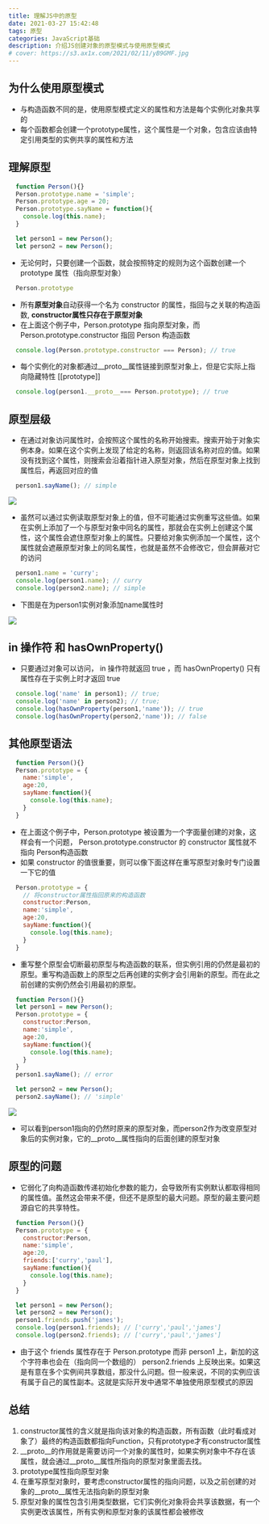 ```yaml
---
title: 理解JS中的原型
date: 2021-03-27 15:42:48
tags: 原型
categories: JavaScript基础
description: 介绍JS创建对象的原型模式与使用原型模式
# cover: https://s3.ax1x.com/2021/02/11/yB9GMF.jpg
---
```



## 为什么使用原型模式

* 与构造函数不同的是，使用原型模式定义的属性和方法是每个实例化对象共享的
* 每个函数都会创建一个prototype属性，这个属性是一个对象，包含应该由特定引用类型的实例共享的属性和方法
<!--more-->

## 理解原型

```js
  function Person(){}
  Person.prototype.name = 'simple';
  Person.prototype.age = 20;
  Person.prototype.sayName = function(){
    console.log(this.name);
  }

  let person1 = new Person();
  let person2 = new Person();
```

* 无论何时，只要创建一个函数，就会按照特定的规则为这个函数创建一个 prototype 属性（指向原型对象）

```js
  Person.prototype
```

* 所有**原型对象**自动获得一个名为 constructor 的属性，指回与之关联的构造函数, **constructor属性只存在于原型对象**
* 在上面这个例子中，Person.prototype 指向原型对象，而 Person.prototype.constructor 指回 Person 构造函数

```js
  console.log(Person.prototype.constructor === Person); // true
```

* 每个实例化的对象都通过__proto__属性链接到原型对象上，但是它实际上指向隐藏特性 [[prototype]]

```js
  console.log(person1.__proto__=== Person.prototype); // true
```

## 原型层级

* 在通过对象访问属性时，会按照这个属性的名称开始搜索。搜索开始于对象实例本身。如果在这个实例上发现了给定的名称，则返回该名称对应的值。如果没有找到这个属性，则搜索会沿着指针进入原型对象，然后在原型对象上找到属性后，再返回对应的值

```js
  person1.sayName(); // simple
```

![](https://z3.ax1x.com/2021/03/27/6zAUt1.png)

* 虽然可以通过实例读取原型对象上的值，但不可能通过实例重写这些值。如果在实例上添加了一个与原型对象中同名的属性，那就会在实例上创建这个属性，这个属性会遮住原型对象上的属性。只要给对象实例添加一个属性，这个属性就会遮蔽原型对象上的同名属性，也就是虽然不会修改它，但会屏蔽对它的访问

```js
  person1.name = 'curry';
  console.log(person1.name); // curry
  console.log(person2.name); // simple
```

* 下图是在为person1实例对象添加name属性时


![](https://z3.ax1x.com/2021/03/27/6zAsne.png)


## in 操作符 和 hasOwnProperty()

* 只要通过对象可以访问， in 操作符就返回 true ，而 hasOwnProperty() 只有属性存在于实例上时才返回 true 

```js
  console.log('name' in person1); // true;
  console.log('name' in person2); // true;
  console.log(hasOwnProperty(person1,'name')); // true
  console.log(hasOwnProperty(person2,'name')); // false
```

## 其他原型语法

```js
  function Person(){}
  Person.prototype = {
    name:'simple',
    age:20,
    sayName:function(){
      console.log(this.name);
    }
  }
```

* 在上面这个例子中，Person.prototype 被设置为一个字面量创建的对象，这样会有一个问题， Person.prototype.constructor 的 constructor 属性就不指向 Person构造函数
* 如果 constructor 的值很重要，则可以像下面这样在重写原型对象时专门设置一下它的值

```js
  Person.prototype = {
    // 将constructor属性指回原来的构造函数
    constructor:Person,
    name:'simple',
    age:20,
    sayName:function(){
      console.log(this.name);
    }
  }
```

* 重写整个原型会切断最初原型与构造函数的联系，但实例引用的仍然是最初的原型。重写构造函数上的原型之后再创建的实例才会引用新的原型。而在此之前创建的实例仍然会引用最初的原型。

```js
  function Person(){}
  let person1 = new Person();
  Person.prototype = {
    constructor:Person,
    name:'simple',
    age:20,
    sayName:function(){
      console.log(this.name);
    }
  }
  person1.sayName(); // error

  let person2 = new Person();
  person2.sayName(); // 'simple'
```

![](https://z3.ax1x.com/2021/03/27/6zVIoj.png)

* 可以看到person1指向的仍然时原来的原型对象，而person2作为改变原型对象后的实例对象，它的__proto__属性指向的后面创建的原型对象

## 原型的问题

* 它弱化了向构造函数传递初始化参数的能力，会导致所有实例默认都取得相同的属性值。虽然这会带来不便，但还不是原型的最大问题。原型的最主要问题源自它的共享特性。

```js
  function Person(){}
  Person.prototype = {
    constructor:Person,
    name:'simple',
    age:20,
    friends:['curry','paul'],
    sayName:function(){
      console.log(this.name);
    }
  }

  let person1 = new Person();
  let person2 = new Person();
  person1.friends.push('james');
  console.log(person1.friends); // ['curry','paul','james']
  console.log(person2.friends); // ['curry','paul','james']
```

* 由于这个 friends 属性存在于 Person.prototype 而非 person1 上，新加的这个字符串也会在（指向同一个数组的） person2.friends 上反映出来。如果这是有意在多个实例间共享数组，那没什么问题。但一般来说，不同的实例应该有属于自己的属性副本。这就是实际开发中通常不单独使用原型模式的原因

## 总结

1. constructor属性的含义就是指向该对象的构造函数，所有函数（此时看成对象了）最终的构造函数都指向Function，只有prototype才有constructor属性
2. \__proto__的作用就是需要访问一个对象的属性时，如果实例对象中不存在该属性，就会通过__proto__属性所指向的原型对象里面去找。
3. prototype属性指向原型对象
4. 在重写原型对象时，要考虑constructor属性的指向问题，以及之前创建的对象的__proto__属性无法指向新的原型对象
5. 原型对象的属性包含引用类型数据，它们实例化对象将会共享该数据，有一个实例更改该属性，所有实例和原型对象的该属性都会被修改